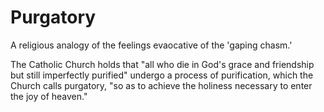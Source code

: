 # Purgatory

A religious analogy of the feelings evaocative of the 'gaping chasm.'

The Catholic Church holds that "all who die in God's grace and friendship but still imperfectly purified" undergo a process of purification, which the Church calls purgatory, "so as to achieve the holiness necessary to enter the joy of heaven."
